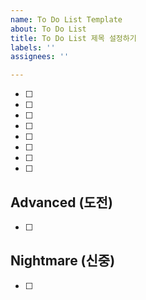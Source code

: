 ```yaml
---
name: To Do List Template
about: To Do List
title: To Do List 제목 설정하기
labels: ''
assignees: ''

---
```


- [ ] 
- [ ] 
- [ ] 
- [ ] 
- [ ] 
- [ ] 
- [ ] 
- [ ] 

## Advanced (도전) 
- [ ] 

## Nightmare (신중)
- [ ]
